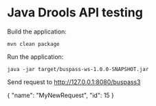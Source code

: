 Java Drools API testing
===

Build the application:

    mvn clean package

Run the application:

    java -jar target/buspass-ws-1.0.0-SNAPSHOT.jar

Send request to http://127.0.0.1:8080/buspass3

{
    "name": "MyNewRequest",
    "id": 15
}